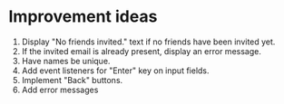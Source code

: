 # Improvement ideas

1. Display "No friends invited." text if no friends have been invited yet.
2. If the invited email is already present, display an error message.
3. Have names be unique.
4. Add event listeners for "Enter" key on input fields.
5. Implement "Back" buttons.
6. Add error messages